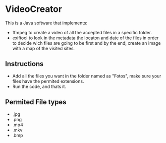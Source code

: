 # VideoCreator
This is a Java software that implements:
- ffmpeg to create a video of all the accepted files in a specific folder.
- exiftool to look in the metadata the locaton and date of the files in order to decide wich files are going to be first and by the end, create an image with a map of the visited sites.

## Instructions
- Add all the files you want in the folder named as "Fotos", make sure your files have the permited extensions.
- Run the code, and thats it.

## Permited File types
- .jpg
- .png
- .mp4
- .mkv
- .bmp
